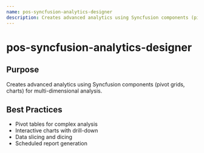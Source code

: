 ```yaml
---
name: pos-syncfusion-analytics-designer
description: Creates advanced analytics using Syncfusion components (pivot grids, charts) for multi-dimensional a
---
```


# pos-syncfusion-analytics-designer

## Purpose
Creates advanced analytics using Syncfusion components (pivot grids, charts) for multi-dimensional analysis.

## Best Practices
- Pivot tables for complex analysis
- Interactive charts with drill-down
- Data slicing and dicing
- Scheduled report generation
